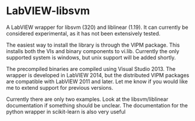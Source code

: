 # LabVIEW-libsvm
A LabVIEW wrapper for libsvm (320) and liblinear (1.19).
It can currently be considered experimental, as it has not been extensively tested.

The easiest way to install the library is through the VIPM package.
This installs both the VIs and binary components to vi.lib.
Currently the only supported system is windows, but unix support will be added shortly.

The precompiled binaries are compiled using Visual Studio 2013.
The wrapper is developed in LabVIEW 2014, but the distributed VIPM packages are compatible with LabVIEW 2011 and later.
Let me know if you would like me to extend support for previous versions.

Currently there are only two examples. Look at the libsvm/liblinear documentation if something should be unclear. The documentation for the python wrapper in scikit-learn is also very useful

